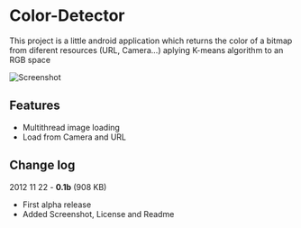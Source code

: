 ﻿# Color-Detector

This project is a little android application which returns the color of a bitmap from diferent resources (URL, Camera...) aplying K-means algorithm to an RGB space

![Screenshot](https://github.com/Visttux/Color-Detector/raw/master/screenshot.png)

## Features
 * Multithread image loading
 * Load from Camera and URL
 

## Change log

2012 11 22 - **0.1b** (908 KB)

* First alpha release
* Added Screenshot, License and Readme